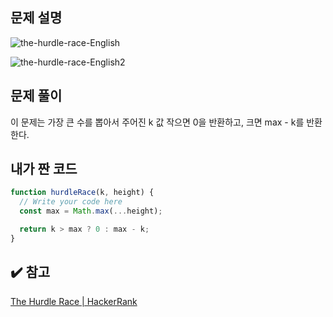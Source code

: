 ## 문제 설명

![the-hurdle-race-English](https://user-images.githubusercontent.com/47416686/128635895-b10de1c6-7dac-4c4b-8463-1f8a255874f8.jpg)

![the-hurdle-race-English2](https://user-images.githubusercontent.com/47416686/128635891-652195d2-b390-40b0-ab66-45e01e2b2c53.jpg)

## 문제 풀이

이 문제는 가장 큰 수를 뽑아서 주어진 k 값 작으면 0을 반환하고, 크면 max - k를 반환한다.

## 내가 짠 코드

```jsx
function hurdleRace(k, height) {
  // Write your code here
  const max = Math.max(...height);

  return k > max ? 0 : max - k;
}
```

## ✔️ 참고

[The Hurdle Race | HackerRank](https://www.hackerrank.com/challenges/the-hurdle-race/problem)
